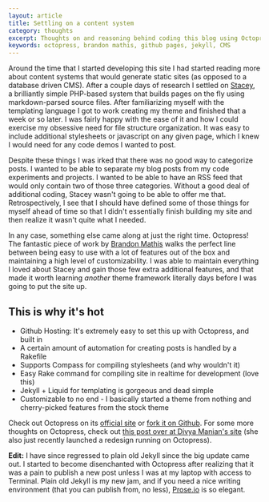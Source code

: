 ```yaml
---
layout: article
title: Settling on a content system
category: thoughts
excerpt: Thoughts on and reasoning behind coding this blog using Octopress.
keywords: octopress, brandon mathis, github pages, jekyll, CMS
---
```

Around the time that I started developing this site I had started reading more about content systems that would generate static sites (as opposed to a database driven CMS). After a couple days of research I settled on [Stacey](http://www.staceyapp.com), a brilliantly simple PHP-based system that builds pages on the fly using markdown-parsed source files. After familiarizing myself with the templating language I got to work creating my theme and finished that a week or so later. I was fairly happy with the ease of it and how I could exercise my obsessive need for file structure organization. It was easy to include additional stylesheets or javascript on any given page, which I knew I would need for any code demos I wanted to post. 

Despite these things I was irked that there was no good way to categorize posts. I wanted to be able to separate my blog posts from my code experiments and projects. I wanted to be able to have an RSS feed that would only contain two of those three categories. Without a good deal of additional coding, Stacey wasn't going to be able to offer me that. Retrospectively, I see that I should have defined some of those things for myself ahead of time so that I didn't essentially finish building my site and then realize it wasn't quite what I needed.

In any case, something else came along at just the right time. Octopress! The fantastic piece of work by [Brandon Mathis](http://brandonmathis.com/) walks the perfect line between being easy to use with a lot of features out of the box and maintaining a high level of customizability. I was able to maintain everything I loved about Stacey and gain those few extra additional features, and that made it worth learning *another* theme framework literally days before I was going to put the site up.

This is why it's hot
--------------------

- Github Hosting: It's extremely easy to set this up with Octopress, and built in
- A certain amount of automation for creating posts is handled by a Rakefile
- Supports Compass for compiling stylesheets (and why wouldn't it)
- Easy Rake command for compiling site in realtime for development (love this)
- Jekyll + Liquid for templating is gorgeous and dead simple
- Customizable to no end - I basically started a theme from nothing and cherry-picked features from the stock theme
  
Check out Octopress on its [official site](http://octopress.org/) or [fork it on Github](https://github.com/imathis/octopress). For some more thoughts on Octopress, check out [this post over at Divya Manian's site](http://nimbupani.com/redesign-notes.html) (she also just recently launched a redesign running on Octopress).

**Edit:** I have since regressed to plain old Jekyll since the big update came out. I started to become disenchanted with Octopress after realizing that it was a pain to publish a new post unless I was at my laptop with access to Terminal. Plain old Jekyll is my new jam, and if you need a nice writing environment (that you can publish from, no less), [Prose.io](http://prose.io) is so elegant.
